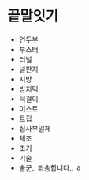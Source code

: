 # 끝말잇기

- 연두부
- 부스터
- 터널
- 널판지
- 지방
- 방지턱
- 턱걸이
- 이스트
- 트집
- 집사부일체
- 체조
- 조기
- 기술
- 술꾼.. 죄송합니다.. ㅎ

